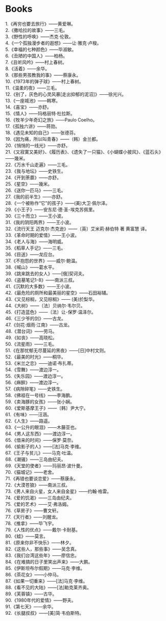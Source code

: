 Books
=====

1.《再穷也要去旅行》——黄爱琳。  
2.《撒哈拉的故事》——三毛。  
3.《野性的呼唤》——杰克·伦敦。  
4.《一个孤独漫步者的遐想》——让·雅克·卢梭。  
5.《幸福的七种颜色》——毕淑敏。  
6.《丑陋的中国人》——柏杨。  
7.《且听风吟》——村上春树。  
8.《活着》——余华。  
9.《那些男孩教我的事》——蔡康永。  
10.《1973年的弹子球》——村上春树。  
11.《温柔的夜》——三毛。  
12.《别了，灰色的心灵风暴[走出抑郁的泥沼]》——徐光兴。  
13.《一座城池》——韩寒。  
14.《喜宝》——亦舒。  
15.《情人》——玛格丽特·杜拉斯。  
16.《牧羊少年奇幻之旅》——Paulo Coelho。  
17.《孤独六讲》——蒋勋。  
18.《遇见未知的自己》——张德芬。  
19.《因为痛，所以叫青春》——（韩）金兰都。  
20.《悄悄的一线光》——亦舒。	  
21.《又寂寞又美好》、《履历表》、《遗失了一只猫》、《小蝴蝶小披风》、《蓝石头》——幾米。  
22.《万水千山走遍》——三毛。  
23.《我与地坛》——史铁生。  
24.《开到荼蘼》——亦舒。  
25.《星空》——幾米。  
26.《送你一匹马》——三毛。  
27.《我的前半生》——亦舒。  
28.《一个被称作“它”的孩子》——(美)大卫·佩尔泽。  
29.《小王子》——安东尼·德·圣-埃克苏佩里。  
30.《三十而立》——王小波。  
31.《我的阴阳两界》——王小波。  
32.《流行天王 迈克尔·杰克逊》——〔英〕艾米莉·赫伯特 著 黄富慧 译。  
33.《革命时期的爱情》——王小波。  
34.《老人与海》——海明威。  
35.《稻草人手记》——三毛。  
36.《目送》——龙应台。  
37.《不抱怨的世界》——威尔·鲍温。  
38.《喊山》——葛水平。  
39.《跳来跳去的女人》——[俄]契诃夫。  
40.《盗墓笔记1-8》——南派三叔。  
41.《沉默的大多数》——王小波。  
42.《最危险的厕所和最美丽的星空》——石田裕辅。  
43.《又见棕榈，又见棕榈》—— (美)於梨华。  
44.《大树》——〔法〕贝纳尔·韦尔贝。  
45.《打造蓝色》——〔法〕让-保罗·温泽尔。  
46.《三少爷的剑》——古龙。  
47.《剑花·烟雨·江南》——古龙。  
48.《潜台词》——劳马。  
49.《如丧》——高晓松。  
50.《流星雨》——三毛。  
51.《在那忧郁无尽蔓延的黑夜》——[日]中村文则。  
52.《最美的时光》——桐华。  
53.《米兰之恋》——迪诺·布扎蒂。  
54.《雪舞》——渡边淳一。  
55.《失乐园》——渡边淳一。  
56.《麻醉》——渡边淳一。  
57.《病隙碎笔》——史铁生。  
58.《佛祖在一号线》——李海鹏。  
59.《卖海豚的女孩》——张小娴。  
60.《爱斯基摩王子》——〔韩〕尹大宁。  
61.《有味》——汪涵。  
62.《人生》——路遥。  
63.《一公升的眼泪》——木藤亚也。  
64.《男人这东西》——渡边淳一。  
65.《借来的时间》——保罗·莫奈。  
66.《偷影子的人》——[法]马克·李维。  
67.《王子与贫儿》——马克·吐温。  
68.《潮骚》——三岛由纪夫。  
69.《天堂的使者》——玛丽昂·波什曼。  
70.《猫城记》——老舍。  
71.《再错也要谈恋爱》——蔡康永。  
72.《大漠苍狼》——南派三叔。  
73.《男人来自火星，女人来自金星》——约翰·格雷。  
74.《爱的饥渴》——三岛由纪夫。  
75.《爱的艺术》——艾·弗洛姆。  
76.《草房子》——曹文轩。  
77.《天行者》——刘醒龙。  
78.《推拿》——毕飞宇。  
79.《人性的优点》——戴尔·卡耐基。  
80.《蛙》——莫言。  
81.《原来你非不快乐》——林夕。  
82.《这些人，那些事》——吴念真。  
83.《我们台湾这些年》——廖信忠。  
84.《在难搞的日子里笑出声来》——大鹏。  
85.《伊斯坦布尔假期》——马克·李维。  
86.《茶花女》——小仲马。  
87.《如果一切重来》——[法]马克·李维。  
88.《看不见的大陆》——[法]勒克莱齐奥。  
89.《芙蓉镇》——古华。  
90.《1980年代的爱情》——野夫。  
91.《第七天》——余华。  
92.《长腿叔叔》——[美]简·韦伯斯特。  
